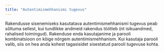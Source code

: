 ```yaml
---
title: "Autentimismehhanismi tugevus"
---
```

Rakendusse sisenemiseks kasutatava autentimismehhanismi tugevus peab sõltuma
sellest, kui tundlikke andmeid rakendus töötleb (nt isikuandmed, rahalised
toimingud). Rakenduse enda kasutajanime ja parooli kombinatsioon on kõige nõrgem autentimismehhanism. 
Kui kasutaja parooli valib, siis on
hea anda kohest tagasisidet sisestatud parooli tugevuse kohta.

